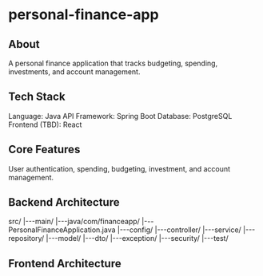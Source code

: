 # personal-finance-app

## About

A personal finance application that tracks budgeting, spending, investments, and account management. 

## Tech Stack

Language: Java
API Framework: Spring Boot
Database: PostgreSQL
Frontend (TBD): React

## Core Features

User authentication, spending, budgeting, investment, and account management. 

## Backend Architecture

src/
|---main/
    |---java/com/financeapp/
        |---PersonalFinanceApplication.java
        |---config/
        |---controller/
        |---service/
        |---repository/
        |---model/
        |---dto/
        |---exception/
        |---security/
|---test/ 


## Frontend Architecture

